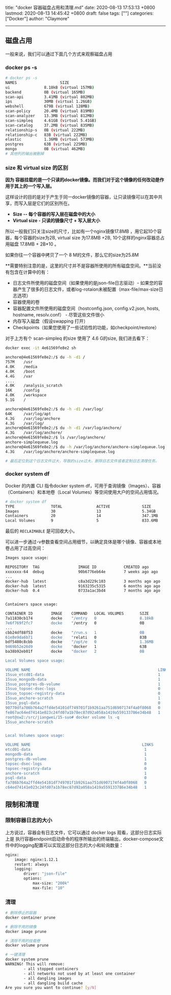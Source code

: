title: "docker 容器磁盘占用和清理.md"
date: 2020-08-13 17:53:13 +0800
lastmod: 2020-08-13 14:45:42 +0800
draft: false
tags: [""]
categories: ["Docker"]
author: "Claymore"

---

## 磁盘占用

一般来说，我们可以通过下面几个方式来观察磁盘占用

### docker ps -s

``` sh
# docker ps -s 
NAMES                   SIZE
ui               8.18kB (virtual 157MB)
backend          0B (virtual 165MB)
scan-api         3.41MB (virtual 802MB)
ips              30MB (virtual 1.26GB)
webshell         679B (virtual 128MB)
scan-policy      20.4MB (virtual 819MB)
scan-analyzer    13.3MB (virtual 812MB)
scan-simpleq     4.61GB (virtual 5.41GB)
scan-catalog     37.2MB (virtual 835MB)
relationship-s   0B (virtual 222MB)
relationship-c   83B (virtual 222MB)
elastic          1.36MB (virtual 573MB)
postgres         63B (virtual 225MB)
mongo            0B (virtual 462MB)
# 其他列的输出被删掉
```

### size 和 virtual size 的区别

**因为 容器挂载的是一个只读的docker镜像。而我们对于这个镜像的任何改动是作用于其上的一个写入层。**

这样设计的目的是对于产生于同一docker镜像的容器，让只读镜像可以在其中共享，而写入层是它们的区别所在。

- **Size -- 每个容器的写入层在磁盘中的大小**
- **Virtual size - 只读的镜像尺寸 + 写入层大小**

所以一般我们只关注size的尺寸，比如有一个nginx镜像17.8MB ，用它起10个容器，每个容器的size为2B, virtual size 为17.8MB +2B,  10个这样的nginx容器总占用磁盘  17.8MB + 2B*10 。

如果你往一个容器中拷贝了一个 8 M的文件，那么它的size为25.8M



**需要特别注意的是，这里的尺寸并不是容器所使用的所有磁盘空间。**当前没有包含在计算中的有：

- 日志文件所使用的磁盘空间（如果使用的是json-file日志驱动）- 如果您的容器产生了很多的日志文件，或者log-rotaion未被配置（max-file/max-size日志选项）
- 容器使用的卷
- 容器配置文件所使用的磁盘空间（hostconfig.json, config.v2.json, hosts, hostname, resolv.conf） - 尽管这些文件很小
- 内存写入磁盘（假设swapping 打开）
- Checkpoints（如果您使用了一些试验性的功能，如checkpoint/restore）



对于上方有个 scan-simpleq 的size 使用了 4.6 G的size, 我们进去看下：

``` sh
docker exec -it 4e61569fe8e2 sh

anchore@4e61569fe8e2:/$ du -h -d1 /
757M    /usr
4.0K    /media
4.0K    /boot
4.4G    /var
....
4.0K    /analysis_scratch
16K     /config
4.0K    /workspace
5.1G    /

anchore@4e61569fe8e2:/$ du -h -d1 /var/log/
64K     /var/log/apt
4.3G    /var/log/anchore
4.3G    /var/log/
anchore@4e61569fe8e2:/$ du -h -d1 /var/log/anchore/
4.3G    /var/log/anchore/
anchore@4e61569fe8e2:/$ ls /var/log/anchore/
anchore-simplequeue.log
anchore@4e61569fe8e2:/$ du -h /var/log/anchore/anchore-simplequeue.log
4.3G    /var/log/anchore/anchore-simplequeue.log

# 最后定位到这个日志文件过大，导致的size过大，删除日志文件或者定制日志清理任务。
```



### docker system df

Docker 的内置 CLI 指令docker system df，可用于查询镜像（Images）、容器（Containers）和本地卷（Local Volumes）等空间使用大户的空间占用情况。

``` sh
# docker system df
TYPE                TOTAL               ACTIVE              SIZE                RECLAIMABLE
Images              30                  13                  5.34GB              2.438GB (45%)
Containers          20                  14                  347.1MB             241.3MB (69%)
Local Volumes       9                   5                   833.6MB             0B (0%)
```

最后的 `RECLAIMABLE` 是可回收大小。

可以进一步通过-v参数查看空间占用细节，以确定具体是哪个镜像、容器或本地卷占用了过高空间：

``` sh
Images space usage:

REPOSITORY  TAG                 IMAGE ID            CREATED ago         SIZE                SHARED SIZE         UNIQUE SiZE         CONTAINERS
xxxxxxx-64  debug               90b6776eb64e        7 weeks ago ago     170.5MB             107MB               63.52MB             0
...
docker-hub  latest              c8a3d229c103        3 months ago ago    157.1MB             123MB               34.07MB             1
docker-hub  latest              9163235c5315        6 months ago ago    1.23GB              107MB               1.123GB             1
docker-hub  0.4                 0733a1ac3bd4        7 months ago ago    798.3MB             107MB               691.3MB             5


Containers space usage:

CONTAINER ID        IMAGE    COMMAND   LOCAL VOLUMES       SIZE        CREATED ago         STATUS                NAMES
7a11830cb174        docke    "/entry   0                   8.18kB      2 weeks ago     Up 9 days                  ui
7e6f769f2fc7        docke    "/entry   0                   0B          2 weeks ago     Up 9 days (healthy)        backend
...
cbb24df88f53        docke    "/run.s   1                   0B          2 months ago    Exited (255) 9 days ago    etcd01
61e8e9da6b71        docke    "relati   0                   83B         2 months ago    Up 9 days (healthy)        relationship-c
bdf5480c8cbb        docke    "/opt/e   0                   1.36MB      2 months ago    Up 9 days                  elastic
9469b52e26d9        docke    "docker   1                   63B         2 months ago    Up 9 days                  postgres
ba38b92eb01f        docke    "docker   2                   0B          2 months ago    Up 9 days                  mongo

Local Volumes space usage:

VOLUME NAME                                                        LINKS               SIZE
15suo_etcd01-data                                                  1                   144.8MB
15suo_mongodb-data                                                 1                   412.7MB
15suo_postgres-db-volume                                           1                   276.1MB
15suo_topsec-dsec-logs                                             0                   0B
15suo_topsec-registry-data                                         0                   0B
15suo_anchore-scratch                                              1                   0B
15suo_psql-data                                                    0                   0B
90770dfa786b764a2ffd4e54101df749701f1b9261aa751d6907174f4a0f8068   0                   0B
fe867ac64ed74141e023c24fd07a1b78ec87d92a058a1419a559133786e34b48   1                   0B
root@sw2:/src/jiangwei/15-suo# docker volume ls -q
15suo_anchore-scratch


Local Volumes space usage:

VOLUME NAME                                                 LINKS               SIZE
etcd01-data                                                  1                   144.8MB
mongodb-data                                                 1                   412.7MB
postgres-db-volume                                           1                   276.1MB
topsec-dsec-logs                                             0                   0B
topsec-registry-data                                         0                   0B
anchore-scratch                                              1                   0B
psql-data                                                    0                   0B
fa786b764a2ffd4e54101df749701f1b9261aa751d6907174f4a0f8068   0                   0B
c64ed74141e023c24fd07a1b78ec87d92a058a1419a559133786e34b48   1                   0B
```







## 限制和清理

### 限制容器日志的大小

上方说过，容器会有日志文件，它可以通过 docker logs 观看，这部分日志实际上是 执行容器endpoint启动命令的程序所输出的终端输出，docker-compose文件中的logging配置可以实现这部分日志的大小和轮询数量：

```dockerfile
nginx:
    image: nginx:1.12.1
    restart: always
    logging:
        driver: "json-file"
        options:
            max-size: "200k"
            max-file: "10"
```



### 清理

``` sh
# 删除停止的容器 
docker container prune

# 删除不用的镜像
docker image prune

# 清除不用的挂载卷
docker volume prune

# 一键清理
docker system prune
WARNING! This will remove:
        - all stopped containers
        - all networks not used by at least one container
        - all dangling images
        - all dangling build cache
Are you sure you want to continue? [y/N]
```

